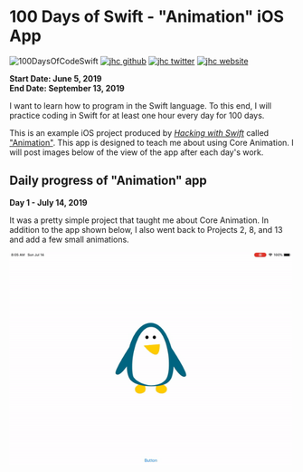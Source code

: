 # 100 Days of Swift - "Animation" iOS App

![100DaysOfCodeSwift](https://img.shields.io/badge/100DaysOfCode-Swift-FA7343.svg?style=flat&logo=swift)
[![jhc github](https://img.shields.io/badge/GitHub-jhrcook-lightgrey.svg?style=flat&logo=github)](https://github.com/jhrcook)
[![jhc twitter](https://img.shields.io/badge/Twitter-@JoshDoesA-00aced.svg?style=flat&logo=twitter)](https://twitter.com/JoshDoesa)
[![jhc website](https://img.shields.io/badge/Website-Joshua_Cook-5087B2.svg?style=flat&logo=telegram)](https://joshuacook.netlify.com)

**Start Date: June 5, 2019  
End Date: September 13, 2019**

I want to learn how to program in the Swift language. To this end, I will practice coding in Swift for at least one hour every day for 100 days.

This is an example iOS project produced by [*Hacking with Swift*](https://www.hackingwithswift.com/read) called ["Animation"](https://www.hackingwithswift.com/read/15/overview). This app is designed to teach me about using Core Animation. I will post images below of the view of the app after each day's work.

## Daily progress of "Animation" app

**Day 1 - July 14, 2019**

It was a  pretty simple project that taught me about Core Animation. In addition to the app shown below, I also went back to Projects 2, 8, and 13 and add a few small animations.

<img src="progress_screenshots/ezgif.com-video-to-gif.gif" width="500"/>

